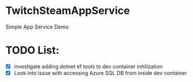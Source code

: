 # TwitchSteamAppService
Simple App Service Demo


# TODO List:
- [x] investigate adding dotnet ef tools to dev container initilization
- [x] Look into issue with accessing Azure SQL DB from inside dev container
